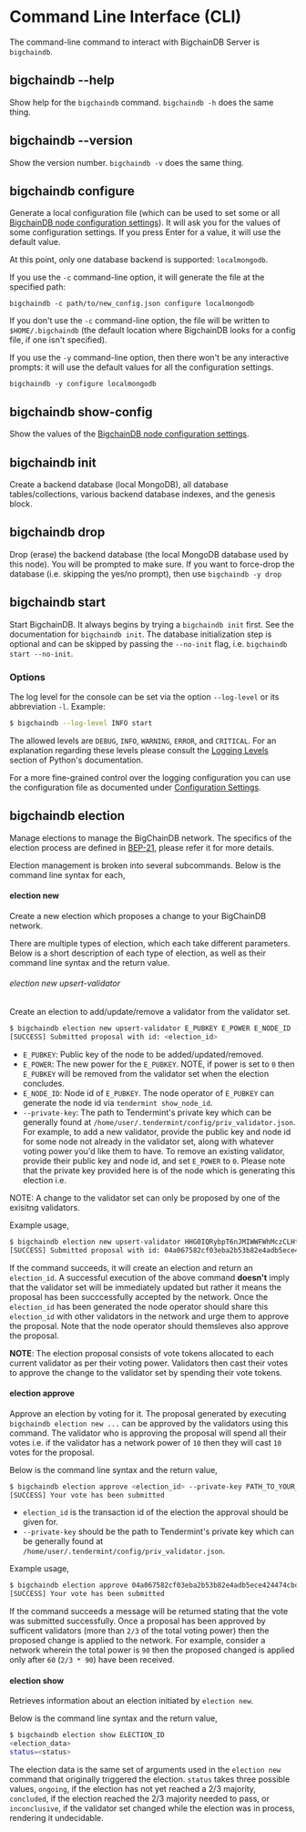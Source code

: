 <!---
Copyright BigchainDB GmbH and BigchainDB contributors
SPDX-License-Identifier: (Apache-2.0 AND CC-BY-4.0)
Code is Apache-2.0 and docs are CC-BY-4.0
--->

# Command Line Interface (CLI)

The command-line command to interact with BigchainDB Server is `bigchaindb`.


## bigchaindb \-\-help

Show help for the `bigchaindb` command. `bigchaindb -h` does the same thing.


## bigchaindb \-\-version

Show the version number. `bigchaindb -v` does the same thing.


## bigchaindb configure

Generate a local configuration file (which can be used to set some or all [BigchainDB node configuration settings](configuration.html)). It will ask you for the values of some configuration settings.
If you press Enter for a value, it will use the default value.

At this point, only one database backend is supported: `localmongodb`.

If you use the `-c` command-line option, it will generate the file at the specified path:
```text
bigchaindb -c path/to/new_config.json configure localmongodb
```

If you don't use the `-c` command-line option, the file will be written to `$HOME/.bigchaindb` (the default location where BigchainDB looks for a config file, if one isn't specified).

If you use the `-y` command-line option, then there won't be any interactive prompts: it will use the default values for all the configuration settings.
```text
bigchaindb -y configure localmongodb
```


## bigchaindb show-config

Show the values of the [BigchainDB node configuration settings](configuration.html).


## bigchaindb init

Create a backend database (local MongoDB), all database tables/collections,
various backend database indexes, and the genesis block.


## bigchaindb drop

Drop (erase) the backend database (the local MongoDB database used by this node).
You will be prompted to make sure.
If you want to force-drop the database (i.e. skipping the yes/no prompt), then use `bigchaindb -y drop`


## bigchaindb start

Start BigchainDB. It always begins by trying a `bigchaindb init` first. See the documentation for `bigchaindb init`.
The database initialization step is optional and can be skipped by passing the `--no-init` flag, i.e. `bigchaindb start --no-init`.

### Options

The log level for the console can be set via the option `--log-level` or its
abbreviation `-l`. Example:

```bash
$ bigchaindb --log-level INFO start
```

The allowed levels are `DEBUG`, `INFO`, `WARNING`, `ERROR`, and `CRITICAL`.
For an explanation regarding these levels please consult the
[Logging Levels](https://docs.python.org/3.6/library/logging.html#levels)
section of Python's documentation.

For a more fine-grained control over the logging configuration you can use the
configuration file as documented under
[Configuration Settings](configuration.html).


## bigchaindb election

Manage elections to manage the BigChainDB network. The specifics of the election process are defined in [BEP-21](https://github.com/bigchaindb/BEPs/tree/master/21), please refer it for more details.

Election management is broken into several subcommands. Below is the command line syntax for each,

#### election new

Create a new election which proposes a change to your BigChainDB network.

There are multiple types of election, which each take different parameters. Below is a short description of each type of election, as well as their command line syntax and the return value.

###### election new upsert-validator

Create an election to add/update/remove a validator from the validator set.


```bash
$ bigchaindb election new upsert-validator E_PUBKEY E_POWER E_NODE_ID --private-key PATH_TO_YOUR_PRIVATE_KEY
[SUCCESS] Submitted proposal with id: <election_id>
```

- `E_PUBKEY`: Public key of the node to be added/updated/removed.
- `E_POWER`: The new power for the `E_PUBKEY`. NOTE, if power is set to `0` then `E_PUBKEY` will be removed from the validator set when the election concludes.
- `E_NODE_ID`: Node id of `E_PUBKEY`. The node operator of `E_PUBKEY` can generate the node id via `tendermint show_node_id`. 
- `--private-key`: The path to Tendermint's private key which can be generally found at `/home/user/.tendermint/config/priv_validator.json`. For example, to add a new validator, provide the public key and node id for some node not already in the validator set, along with whatever voting power you'd like them to have. To remove an existing validator, provide their public key and node id, and set `E_POWER` to `0`. Please note that the private key provided here is of the node which is generating this election i.e. 


NOTE: A change to the validator set can only be proposed by one of the exisitng validators.

Example usage,

```bash
$ bigchaindb election new upsert-validator HHG0IQRybpT6nJMIWWFWhMczCLHt6xcm7eP52GnGuPY= 1 fb7140f03a4ffad899fabbbf655b97e0321add66 --private-key /home/user/.tendermint/config/priv_validator.json
[SUCCESS] Submitted proposal with id: 04a067582cf03eba2b53b82e4adb5ece424474cbd4f7183780855a93ac5e3caa
```

If the command succeeds, it will create an election and return an `election_id`. A successful execution of the above command **doesn't** imply that the validator set will be immediately updated but rather it means the proposal has been succcessfully accepted by the network. Once the `election_id` has been generated the node operator should share this `election_id` with other validators in the network and urge them to approve the proposal. Note that the node operator should themsleves also approve the proposal.


**NOTE**: The election proposal consists of vote tokens allocated to each current validator as per their voting power. Validators then cast their votes to approve the change to the validator set by spending their vote tokens.


#### election approve

Approve an election by voting for it. The proposal generated by executing `bigchaindb election new ...` can be approved by the validators using this command. The validator who is approving the proposal will spend all their votes i.e. if the validator has a network power of `10` then they will cast `10` votes for the proposal.

Below is the command line syntax and the return value,

 ```bash
$ bigchaindb election approve <election_id> --private-key PATH_TO_YOUR_PRIVATE_KEY
[SUCCESS] Your vote has been submitted
```

- `election_id` is the transaction id of the election the approval should be given for.
- `--private-key` should be the path to Tendermint's private key which can be generally found at `/home/user/.tendermint/config/priv_validator.json`.

 Example usage,
 ```bash
$ bigchaindb election approve 04a067582cf03eba2b53b82e4adb5ece424474cbd4f7183780855a93ac5e3caa --private-key /home/user/.tendermint/config/priv_validator.json
[SUCCESS] Your vote has been submitted
```

If the command succeeds a message will be returned stating that the vote was submitted successfully. Once a proposal has been approved by sufficent validators (more than `2/3` of the total voting power) then the proposed change is applied to the network. For example, consider a network wherein the total power is `90` then the proposed changed is applied only after `60` (`2/3 * 90`) have been received.

#### election show

Retrieves information about an election initiated by `election new`.

Below is the command line syntax and the return value,

```bash
$ bigchaindb election show ELECTION_ID
<election_data>
status=<status>
```

The election data is the same set of arguments used in the `election new` command that originally triggered the election. `status` takes three possible values, `ongoing`, if the election has not yet reached a 2/3 majority, `concluded`, if the election reached the 2/3 majority needed to pass, or `inconclusive`, if the validator set changed while the election was in process, rendering it undecidable.